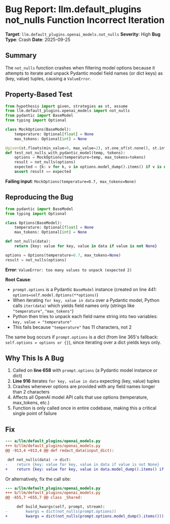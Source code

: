 # Bug Report: llm.default_plugins not_nulls Function Incorrect Iteration

**Target**: `llm.default_plugins.openai_models.not_nulls`
**Severity**: High
**Bug Type**: Crash
**Date**: 2025-09-25

## Summary

The `not_nulls` function crashes when filtering model options because it attempts to iterate and unpack Pydantic model field names (or dict keys) as (key, value) tuples, causing a `ValueError`.

## Property-Based Test

```python
from hypothesis import given, strategies as st, assume
from llm.default_plugins.openai_models import not_nulls
from pydantic import BaseModel
from typing import Optional

class MockOptions(BaseModel):
    temperature: Optional[float] = None
    max_tokens: Optional[int] = None

@given(st.floats(min_value=0, max_value=2), st.one_of(st.none(), st.integers(min_value=1)))
def test_not_nulls_with_pydantic_model(temp, tokens):
    options = MockOptions(temperature=temp, max_tokens=tokens)
    result = not_nulls(options)
    expected = {k: v for k, v in options.model_dump().items() if v is not None}
    assert result == expected
```

**Failing input**: `MockOptions(temperature=0.7, max_tokens=None)`

## Reproducing the Bug

```python
from pydantic import BaseModel
from typing import Optional

class Options(BaseModel):
    temperature: Optional[float] = None
    max_tokens: Optional[int] = None

def not_nulls(data):
    return {key: value for key, value in data if value is not None}

options = Options(temperature=0.7, max_tokens=None)
result = not_nulls(options)
```

**Error**: `ValueError: too many values to unpack (expected 2)`

**Root Cause**:
- `prompt.options` is a Pydantic `BaseModel` instance (created on line 441: `options=self.model.Options(**options)`)
- When iterating `for key, value in data` over a Pydantic model, Python calls `iter(data)` which yields field names only (strings like `"temperature"`, `"max_tokens"`)
- Python then tries to unpack each field name string into two variables: `key, value = "temperature"`
- This fails because `"temperature"` has 11 characters, not 2

The same bug occurs if `prompt.options` is a dict (from line 365's fallback: `self.options = options or {}`), since iterating over a dict yields keys only.

## Why This Is A Bug

1. Called on **line 658** with `prompt.options` (a Pydantic model instance or dict)
2. **Line 916** iterates `for key, value in data` expecting (key, value) tuples
3. Crashes whenever options are provided with any field names longer than 2 characters
4. Affects all OpenAI model API calls that use options (temperature, max_tokens, etc.)
5. Function is only called once in entire codebase, making this a critical single point of failure

## Fix

```diff
--- a/llm/default_plugins/openai_models.py
+++ b/llm/default_plugins/openai_models.py
@@ -913,4 +913,4 @@ def redact_data(input_dict):

 def not_nulls(data) -> dict:
-    return {key: value for key, value in data if value is not None}
+    return {key: value for key, value in data.model_dump().items() if value is not None}
```

Or alternatively, fix the call site:

```diff
--- a/llm/default_plugins/openai_models.py
+++ b/llm/default_plugins/openai_models.py
@@ -655,7 +655,7 @@ class _Shared:

     def build_kwargs(self, prompt, stream):
-        kwargs = dict(not_nulls(prompt.options))
+        kwargs = dict(not_nulls(prompt.options.model_dump().items()))
```